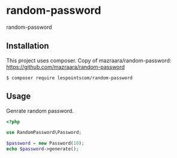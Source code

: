 # random-password
random-password

## Installation
This project uses composer. Copy of mazraara/random-password:  https://github.com/mazraara/random-password

```
$ composer require lespointscom/random-password
```

## Usage
Genrate random password.
```php
<?php

use RandomPassword\Password;

$password = new Password(10);
echo $password->generate();
```

